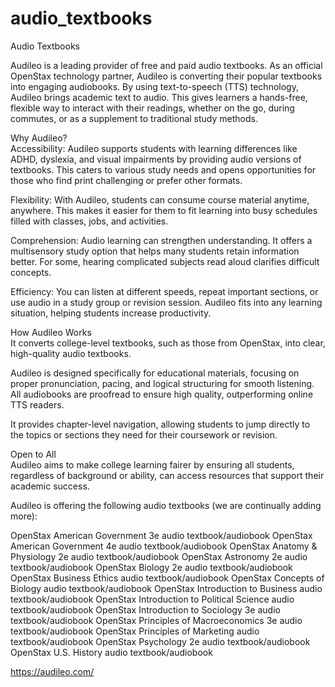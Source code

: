 # audio_textbooks
Audio Textbooks

Audileo is a leading provider of free and paid audio textbooks. As an official OpenStax technology partner, Audileo is converting their popular textbooks into engaging audiobooks. By using text-to-speech (TTS) technology, Audileo brings academic text to audio. This gives learners a hands-free, flexible way to interact with their readings, whether on the go, during commutes, or as a supplement to traditional study methods. 

Why Audileo?  
Accessibility: Audileo supports students with learning differences like ADHD, dyslexia, and visual impairments by providing audio versions of textbooks. This caters to various study needs and opens opportunities for those who find print challenging or prefer other formats.

Flexibility: With Audileo, students can consume course material anytime, anywhere. This makes it easier for them to fit learning into busy schedules filled with classes, jobs, and activities.

Comprehension: Audio learning can strengthen understanding. It offers a multisensory study option that helps many students retain information better. For some, hearing complicated subjects read aloud clarifies difficult concepts.

Efficiency: You can listen at different speeds, repeat important sections, or use audio in a study group or revision session. Audileo fits into any learning situation, helping students increase productivity.

How Audileo Works  
It converts college-level textbooks, such as those from OpenStax, into clear, high-quality audio textbooks.

Audileo is designed specifically for educational materials, focusing on proper pronunciation, pacing, and logical structuring for smooth listening. All audiobooks are proofread to ensure high quality, outperforming online TTS readers.

It provides chapter-level navigation, allowing students to jump directly to the topics or sections they need for their coursework or revision.

Open to All  
Audileo aims to make college learning fairer by ensuring all students, regardless of background or ability, can access resources that support their academic success. 

Audileo is offering the following audio textbooks (we are continually adding more):

OpenStax American Government 3e audio textbook/audiobook
OpenStax American Government 4e audio textbook/audiobook
OpenStax Anatomy & Physiology 2e audio textbook/audiobook
OpenStax Astronomy 2e audio textbook/audiobook
OpenStax Biology 2e audio textbook/audiobook
OpenStax Business Ethics audio textbook/audiobook
OpenStax Concepts of Biology audio textbook/audiobook
OpenStax Introduction to Business audio textbook/audiobook
OpenStax Introduction to Political Science audio textbook/audiobook
OpenStax Introduction to Sociology 3e audio textbook/audiobook
OpenStax Principles of Macroeconomics 3e audio textbook/audiobook
OpenStax Principles of Marketing audio textbook/audiobook
OpenStax Psychology 2e audio textbook/audiobook
OpenStax U.S. History audio textbook/audiobook

https://audileo.com/ 
